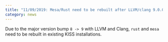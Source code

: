```yaml
---
title: "11/09/2019: Mesa/Rust need to be rebuilt after LLVM/clang 9.0.0"
category: news
---
```


Due to the major version bump `8 -> 9` with LLVM and Clang, `rust` and `mesa` need to be rebuilt in existing KISS installations.
